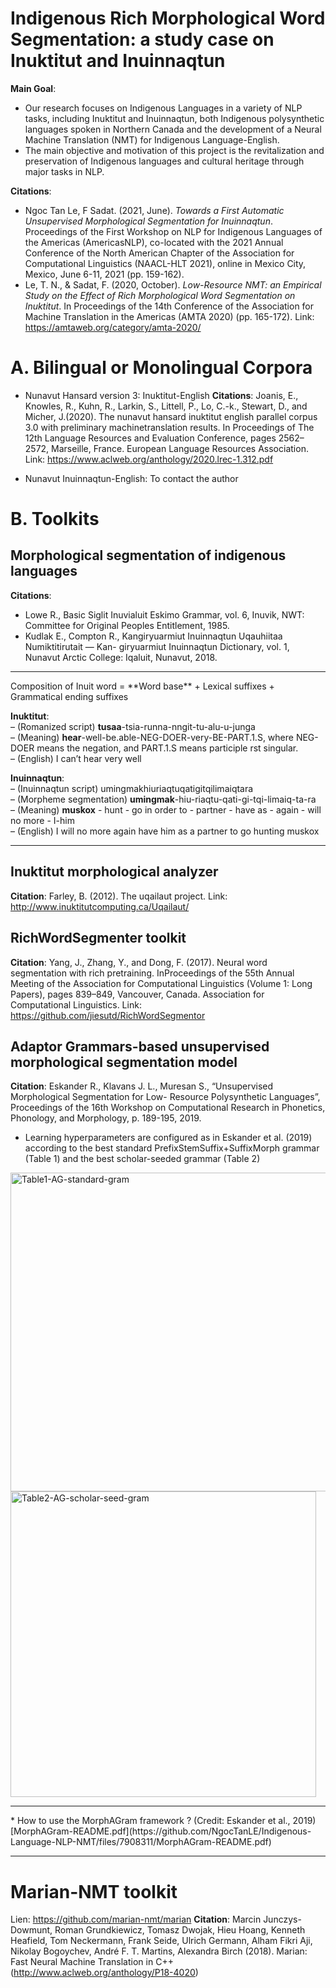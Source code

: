 # Indigenous Rich Morphological Word Segmentation: a study case on Inuktitut and Inuinnaqtun

**Main Goal**:
* Our research focuses on Indigenous Languages in a variety of NLP tasks, including Inuktitut and Inuinnaqtun, both Indigenous polysynthetic languages spoken in Northern Canada and the development of a Neural Machine Translation (NMT) for Indigenous Language-English. 
* The main objective and motivation of this project is the revitalization and preservation of Indigenous languages and cultural heritage through major tasks in NLP.

**Citations**: 
* Ngoc Tan Le, F Sadat. (2021, June). _Towards a First Automatic Unsupervised Morphological Segmentation for Inuinnaqtun_. Proceedings of the First Workshop on NLP for Indigenous Languages of the Americas (AmericasNLP), co-located with the 2021 Annual Conference of the North American Chapter of the Association for Computational Linguistics (NAACL-HLT 2021), online in Mexico City, Mexico, June 6-11, 2021 (pp. 159-162).
* Le, T. N., & Sadat, F. (2020, October). _Low-Resource NMT: an Empirical Study on the Effect of Rich Morphological Word Segmentation on Inuktitut_. In Proceedings of the 14th Conference of the Association for Machine Translation in the Americas (AMTA 2020) (pp. 165-172). Link: https://amtaweb.org/category/amta-2020/

# A. Bilingual or Monolingual Corpora 
* Nunavut Hansard version 3: Inuktitut-English
**Citations**: Joanis, E., Knowles, R., Kuhn, R., Larkin, S., Littell, P., Lo, C.-k., Stewart, D., and Micher, J.(2020).  The nunavut hansard inuktitut english parallel corpus 3.0 with preliminary machinetranslation results.  In Proceedings of The 12th Language Resources and Evaluation Conference, pages 2562–2572, Marseille, France. European Language Resources Association. Link: https://www.aclweb.org/anthology/2020.lrec-1.312.pdf 

* Nunavut Inuinnaqtun-English: To contact the author

# B. Toolkits

## Morphological segmentation of indigenous languages
**Citations**: 
* Lowe R., Basic Siglit Inuvialuit Eskimo Grammar, vol. 6, Inuvik, NWT: Committee for Original Peoples Entitlement, 1985.
* Kudlak E., Compton R., Kangiryuarmiut Inuinnaqtun Uqauhiitaa Numiktitirutait — Kan- giryuarmiut Inuinnaqtun Dictionary, vol. 1, Nunavut Arctic College: Iqaluit, Nunavut, 2018.

<hr>
Composition of Inuit word = **Word base** + Lexical suffixes + Grammatical ending suffixes

**Inuktitut**: <br>
– (Romanized script) **tusaa**-tsia-runna-nngit-tu-alu-u-junga <br>
– (Meaning) **hear**-well-be.able-NEG-DOER-very-BE-PART.1.S, where NEG- DOER means the negation, and PART.1.S means participle  rst singular. <br>
– (English) I can’t hear very well <br>

**Inuinnaqtun**: <br>
– (Inuinnaqtun script) umingmakhiuriaqtuqatigitqilimaiqtara <br>
– (Morpheme segmentation) **umingmak**-hiu-riaqtu-qati-gi-tqi-limaiq-ta-ra <br>
– (Meaning) **muskox** - hunt - go in order to - partner - have as - again - will no more - I-him <br>
– (English) I will no more again have him as a partner to go hunting muskox <br>
<hr>

## Inuktitut morphological analyzer
**Citation**: Farley, B. (2012). The uqailaut project. Link: http://www.inuktitutcomputing.ca/Uqailaut/

## RichWordSegmenter toolkit
**Citation**: Yang, J., Zhang, Y., and Dong, F. (2017).  Neural word segmentation with rich pretraining.  InProceedings of the 55th Annual Meeting of the Association for Computational Linguistics (Volume 1: Long Papers),  pages 839–849,  Vancouver,  Canada. Association for Computational Linguistics. Link: https://github.com/jiesutd/RichWordSegmentor

## Adaptor Grammars-based unsupervised morphological segmentation model
**Citation**:  Eskander R., Klavans J. L., Muresan S., “Unsupervised Morphological Segmentation for Low- Resource Polysynthetic Languages”, Proceedings of the 16th Workshop on Computational Research in Phonetics, Phonology, and Morphology, p. 189-195, 2019.

* Learning hyperparameters are configured as in Eskander et al. (2019) according to the best standard PrefixStemSuffix+SuffixMorph grammar (Table 1) and the best scholar-seeded grammar (Table 2)
<img align="center" width="510" alt="Table1-AG-standard-gram" src="https://user-images.githubusercontent.com/9386104/150231474-f4da42b6-6263-4c2e-850e-2c214c30bd62.png">

<img width="489" alt="Table2-AG-scholar-seed-gram" src="https://user-images.githubusercontent.com/9386104/150231478-dd1100f7-32b8-468a-9435-651fcb53ec27.png">

<hr>
* How to use the MorphAGram framework ? (Credit: Eskander et al., 2019)
[MorphAGram-README.pdf](https://github.com/NgocTanLE/Indigenous-Language-NLP-NMT/files/7908311/MorphAGram-README.pdf)
<hr>

# Marian-NMT toolkit
Lien: https://github.com/marian-nmt/marian
**Citation**:  Marcin Junczys-Dowmunt, Roman Grundkiewicz, Tomasz Dwojak, Hieu Hoang, Kenneth Heafield, Tom Neckermann, Frank Seide, Ulrich Germann, Alham Fikri Aji, Nikolay Bogoychev, André F. T. Martins, Alexandra Birch (2018). Marian: Fast Neural Machine Translation in C++ (http://www.aclweb.org/anthology/P18-4020)
